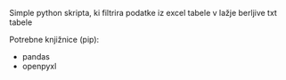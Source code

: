 Simple python skripta, ki filtrira podatke iz excel tabele v lažje berljive txt tabele

Potrebne knjižnice (pip):
- pandas
- openpyxl
